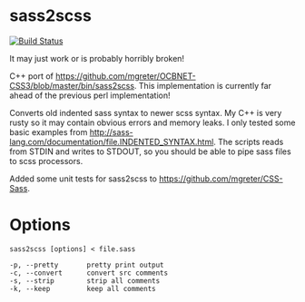 sass2scss
=========

[![Build Status](https://travis-ci.org/mgreter/sass2scss.svg?branch=master)](https://travis-ci.org/mgreter/sass2scss)

It may just work or is probably horribly broken!

C++ port of https://github.com/mgreter/OCBNET-CSS3/blob/master/bin/sass2scss.
This implementation is currently far ahead of the previous perl implementation!

Converts old indented sass syntax to newer scss syntax. My C++ is very rusty so it may
contain obvious errors and memory leaks. I only tested some basic examples from
http://sass-lang.com/documentation/file.INDENTED_SYNTAX.html. The scripts reads from STDIN
and writes to STDOUT, so you should be able to pipe sass files to scss processors.

Added some unit tests for sass2scss to https://github.com/mgreter/CSS-Sass.

Options
=======

```
sass2scss [options] < file.sass
```

```
-p, --pretty       pretty print output
-c, --convert      convert src comments
-s, --strip        strip all comments
-k, --keep         keep all comments
```
